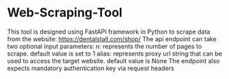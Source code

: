 # Web-Scraping-Tool
This tool is designed using FastAPI framework in Python to scrape data from the website: https://dentalstall.com/shop/
The api endpoint can take two optional input parameters:
  n: represents the number of pages to scrape. default value is set to 1
  alias: represents proxy url string that can be used to access the target website. default value is None
The endpoint also expects mandatory authentication key via request headers

